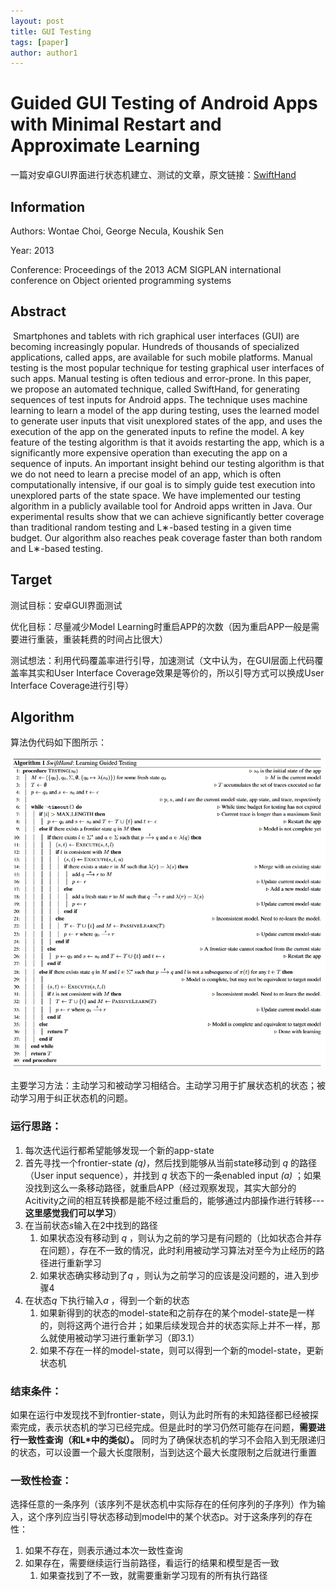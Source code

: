 ```yaml
---
layout: post
title: GUI Testing
tags: [paper]
author: author1
---
```

# Guided GUI Testing of Android Apps with Minimal Restart and Approximate Learning

一篇对安卓GUI界面进行状态机建立、测试的文章，原文链接：[SwiftHand](https://dl.acm.org/doi/10.1145/2509136.2509552)

## Information

Authors: Wontae Choi, George Necula, Koushik Sen

Year: 2013

Conference: Proceedings of the 2013 ACM SIGPLAN international conference on Object oriented programming systems

## Abstract

​	Smartphones and tablets with rich graphical user interfaces (GUI) are becoming increasingly popular. Hundreds of thousands of specialized applications, called apps, are available for such mobile platforms. Manual testing is the most popular technique for testing graphical user interfaces of such apps. Manual testing is often tedious and error-prone. In this paper, we propose an automated technique, called SwiftHand, for generating sequences of test inputs for Android apps. The technique uses machine learning to learn a model of the app during testing, uses the learned model to generate user inputs that visit unexplored states of the app, and uses the execution of the app on the generated inputs to refine the model. A key feature of the testing algorithm is that it avoids restarting the app, which is a significantly more expensive operation than executing the app on a sequence of inputs. An important insight behind our testing algorithm is that we do not need to learn a precise model of an app, which is often computationally intensive, if our goal is to simply guide test execution into unexplored parts of the state space. We have implemented our testing algorithm in a publicly available tool for Android apps written in Java. Our experimental results show that we can achieve significantly better coverage than traditional random testing and L∗-based testing in a given time budget. Our algorithm also reaches peak coverage faster than both random and L∗-based testing.

## Target

测试目标：安卓GUI界面测试

优化目标：尽量减少Model Learning时重启APP的次数（因为重启APP一般是需要进行重装，重装耗费的时间占比很大）

测试想法：利用代码覆盖率进行引导，加速测试（文中认为，在GUI层面上代码覆盖率其实和User Interface Coverage效果是等价的，所以引导方式可以换成User Interface Coverage进行引导）

## Algorithm

算法伪代码如下图所示：

![algo](../Images/Snipaste_2023-05-23_19-47-55.png)

主要学习方法：主动学习和被动学习相结合。主动学习用于扩展状态机的状态；被动学习用于纠正状态机的问题。

### 运行思路：

1. 每次迭代运行都希望能够发现一个新的app-state
2. 首先寻找一个frontier-state *(q)*，然后找到能够从当前state移动到 *q* 的路径（User input sequence），并找到 *q* 状态下的一条enabled input *(a)* ；如果没找到这么一条移动路径，就重启APP（经过观察发现，其实大部分的Acitivity之间的相互转换都是能不经过重启的，能够通过内部操作进行转移---**这里感觉我们可以学习**）
3. 在当前状态*s*输入在2中找到的路径
   1. 如果状态没有移动到 *q* ，则认为之前的学习是有问题的（比如状态合并存在问题），存在不一致的情况，此时利用被动学习算法对至今为止经历的路径进行重新学习
   2. 如果状态确实移动到了*q* ，则认为之前学习的应该是没问题的，进入到步骤4
4. 在状态*q* 下执行输入*a* ，得到一个新的状态
   1. 如果新得到的状态的model-state和之前存在的某个model-state是一样的，则将这两个进行合并；如果后续发现合并的状态实际上并不一样，那么就使用被动学习进行重新学习（即3.1）
   2. 如果不存在一样的model-state，则可以得到一个新的model-state，更新状态机

### 结束条件：

​	如果在运行中发现找不到frontier-state，则认为此时所有的未知路径都已经被探索完成，表示状态机的学习已经完成。但是此时的学习仍然可能存在问题，**需要进行一致性查询（和L\*中的类似）。** 同时为了确保状态机的学习不会陷入到无限递归的状态，可以设置一个最大长度限制，当到达这个最大长度限制之后就进行重置

### 一致性检查：

选择任意的一条序列（该序列不是状态机中实际存在的任何序列的子序列）作为输入，这个序列应当引导状态移动到model中的某个状态p。对于这条序列的存在性：

1. 如果不存在，则表示通过本次一致性查询
2. 如果存在，需要继续运行当前路径，看运行的结果和模型是否一致
   1. 如果查找到了不一致，就需要重新学习现有的所有执行路径
